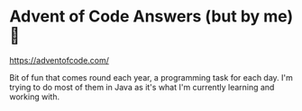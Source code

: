 # Advent of Code Answers (but by me)🎄

https://adventofcode.com/ 

Bit of fun that comes round each year, a programming task for each day.
I'm trying to do most of them in Java as it's what I'm currently learning and working with. 

